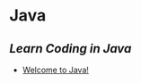 # Java
*Learn Coding in Java*
-----------------
- [Welcome to Java!](https://www.hackerrank.com/challenges/welcome-to-java/problem "https://www.hackerrank.com/challenges/welcome-to-java/problem")